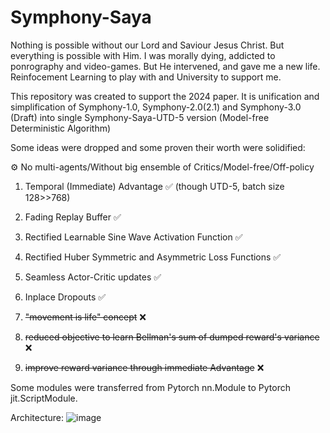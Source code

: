 # Symphony-Saya

Nothing is possible without our Lord and Saviour Jesus Christ. But everything is possible with Him. I was morally dying, addicted to ponrography and video-games. But He intervened, and gave me a new life. Reinfocement Learning to play with and University to support me.

This repository was created to support the 2024 paper.
It is unification and simplification of Symphony-1.0, Symphony-2.0(2.1) and Symphony-3.0 (Draft) into single Symphony-Saya-UTD-5 version (Model-free Deterministic Algorithm)

Some ideas were dropped and some proven their worth were solidified:

⚙ No multi-agents/Without big ensemble of Critics/Model-free/Off-policy

1. Temporal (Immediate) Advantage ✅ (though UTD-5, batch size 128>>768)
2. Fading Replay Buffer ✅
3. Rectified Learnable Sine Wave Activation Function ✅
4. Rectified Huber Symmetric and Asymmetric Loss Functions ✅
5. Seamless Actor-Critic updates ✅
6. Inplace Dropouts ✅

1. <del>"movement is life" concept</del> ❌
2. <del>reduced objective to learn Bellman's sum of dumped reward's variance</del> ❌
3. <del>improve reward variance through immediate Advantage</del> ❌

Some modules were transferred from Pytorch nn.Module to Pytorch jit.ScriptModule.

Architecture:
![image](https://github.com/timurgepard/Symphony-Classic/assets/13238473/459a9e9b-250f-467c-ad04-4d7e76d0f8c7)


